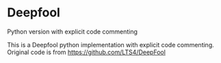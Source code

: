 # Deepfool
Python version with explicit code commenting

This is a Deepfool python implementation with explicit code commenting. 
Original code is from https://github.com/LTS4/DeepFool
